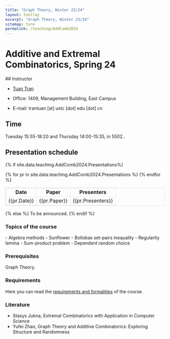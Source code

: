 ```yaml
---
title: "Graph Theory, Winter 23/24"
layout: textlay
excerpt: "Graph Theory, Winter 23/24"
sitemap: ture
permalink: /teaching/AddComb2024
---
```


# Additive and Extremal Combinatorics, Spring 24

<div class="col-sm-7">
## Instructor

- <a href="https://tuaentran.wixsite.com/homepage">Tuan Tran</a>

- Office: 1409, Management Building, East Campus

- E-mail: trantuan [at] ustc [dot] edu [dot] cn

## Time

Tuesday 15:55-18:20 and Thursday 14:00-15:35, in 5502..


## Presentation schedule
{% if  site.data.teaching.AddComb2024.Presentations%}
<table style="margin-left: auto; margin-right: auto; width: 100%; border:1px solid #e2e2e2;" border="1">
<tbody>
<tr style="border:1px solid #e2e2e2; text-align:center; font-weight: bold;">
<td style="border:1px solid #e2e2e2;">Date</td>
<td style="border:1px solid #e2e2e2;">Paper</td>
<td style="border:1px solid #e2e2e2;">Presenters</td>
</tr>
{% for pr in site.data.teaching.AddComb2024.Presentations %}
<tr style="border:1px solid #e2e2e2; text-align:center;">
<td style="border:1px solid #e2e2e2;">{{pr.Date}}</td>
<td style="border:1px solid #e2e2e2;">{{pr.Paper}}</td>
<td style="border:1px solid #e2e2e2;">{{pr.Presenters}}</td>
</tr>
{% endfor %}
</tbody>
</table>
{% else %}
To be announced.
{% endif %}


</div>

<div id="newsid" class="col-sm-5">
<div class="well">

<h3>Topics of the course</h3>
- Algebra methods
- Sunflower
- Bollobas set-pairs inequality
- Regularity lemma
- Sum-product problem
- Dependent random choice

<h3>Prerequisites</h3>
Graph Theory.
<h3>Requirements</h3>
Here you can read the <a href="#put your limk heres"> requirements and formalities</a>
of the course.

<h3>Literature</h3>
<ul>
    <li>Stasys Jukna, Extremal Combinatorics with Application in Computer Science </li>
    <li> Yufei Zhao, Graph Theory and Additive Combinatorics: Exploring Structure and Randomness</li>
</ul>
</div>
</div>
